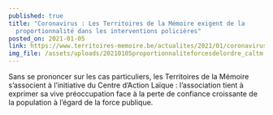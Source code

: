 ```yaml
---
published: true
title: "Coronavirus : Les Territoires de la Mémoire exigent de la
  proportionnalité dans les interventions policières"
posted_on: 2021-01-05
link: https://www.territoires-memoire.be/actualites/2021/01/coronavirus-les-territoires-de-la-memoire-exigent-de-la-proportionnalite-dans-les-interventions-policieres/
img_file: /assets/uploads/20210105proportionnaliteforcesdelordre_caltm.jpg
---
```

Sans se prononcer sur les cas particuliers, les Territoires de la Mémoire s’associent à l’initiative du Centre d’Action Laïque : l’association tient à exprimer sa vive préoccupation face à la perte de confiance croissante de la population à l’égard de la force publique.